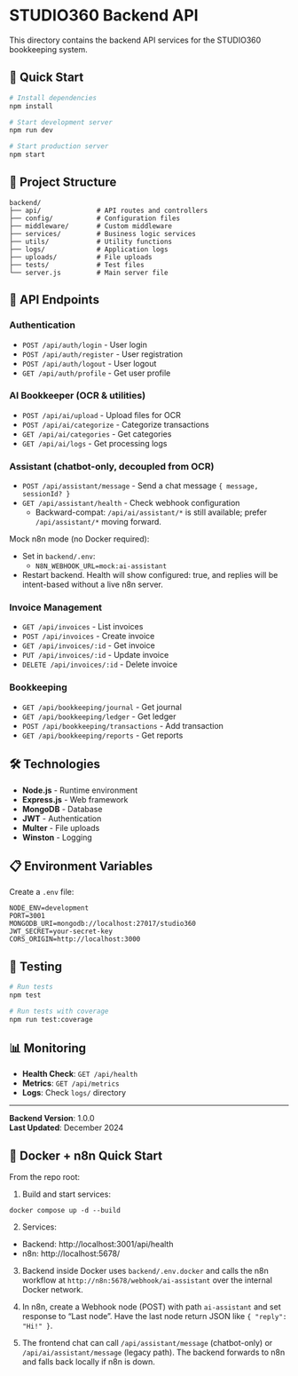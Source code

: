 # STUDIO360 Backend API

This directory contains the backend API services for the STUDIO360 bookkeeping system.

## 🚀 Quick Start

```bash
# Install dependencies
npm install

# Start development server
npm run dev

# Start production server
npm start
```

## 📁 Project Structure

```
backend/
├── api/              # API routes and controllers
├── config/           # Configuration files
├── middleware/       # Custom middleware
├── services/         # Business logic services
├── utils/            # Utility functions
├── logs/             # Application logs
├── uploads/          # File uploads
├── tests/            # Test files
└── server.js         # Main server file
```

## 🔧 API Endpoints

### Authentication
- `POST /api/auth/login` - User login
- `POST /api/auth/register` - User registration
- `POST /api/auth/logout` - User logout
- `GET /api/auth/profile` - Get user profile

### AI Bookkeeper (OCR & utilities)
- `POST /api/ai/upload` - Upload files for OCR
- `POST /api/ai/categorize` - Categorize transactions
- `GET /api/ai/categories` - Get categories
- `GET /api/ai/logs` - Get processing logs

### Assistant (chatbot-only, decoupled from OCR)
- `POST /api/assistant/message` - Send a chat message `{ message, sessionId? }`
- `GET /api/assistant/health` - Check webhook configuration
	- Backward-compat: `/api/ai/assistant/*` is still available; prefer `/api/assistant/*` moving forward.

Mock n8n mode (no Docker required):

- Set in `backend/.env`:
	- `N8N_WEBHOOK_URL=mock:ai-assistant`
- Restart backend. Health will show configured: true, and replies will be intent-based without a live n8n server.

### Invoice Management
- `GET /api/invoices` - List invoices
- `POST /api/invoices` - Create invoice
- `GET /api/invoices/:id` - Get invoice
- `PUT /api/invoices/:id` - Update invoice
- `DELETE /api/invoices/:id` - Delete invoice

### Bookkeeping
- `GET /api/bookkeeping/journal` - Get journal
- `GET /api/bookkeeping/ledger` - Get ledger
- `POST /api/bookkeeping/transactions` - Add transaction
- `GET /api/bookkeeping/reports` - Get reports

## 🛠️ Technologies

- **Node.js** - Runtime environment
- **Express.js** - Web framework
- **MongoDB** - Database
- **JWT** - Authentication
- **Multer** - File uploads
- **Winston** - Logging

## 📋 Environment Variables

Create a `.env` file:

```env
NODE_ENV=development
PORT=3001
MONGODB_URI=mongodb://localhost:27017/studio360
JWT_SECRET=your-secret-key
CORS_ORIGIN=http://localhost:3000
```

## 🧪 Testing

```bash
# Run tests
npm test

# Run tests with coverage
npm run test:coverage
```

## 📊 Monitoring

- **Health Check**: `GET /api/health`
- **Metrics**: `GET /api/metrics`
- **Logs**: Check `logs/` directory

---

**Backend Version**: 1.0.0  
**Last Updated**: December 2024 

## 🐳 Docker + n8n Quick Start

From the repo root:

1) Build and start services:

```
docker compose up -d --build
```

2) Services:
- Backend: http://localhost:3001/api/health
- n8n: http://localhost:5678/

3) Backend inside Docker uses `backend/.env.docker` and calls the n8n workflow at
	`http://n8n:5678/webhook/ai-assistant` over the internal Docker network.

4) In n8n, create a Webhook node (POST) with path `ai-assistant` and set response to “Last node”.
	Have the last node return JSON like `{ "reply": "Hi!" }`.

5) The frontend chat can call `/api/assistant/message` (chatbot-only) or `/api/ai/assistant/message` (legacy path). The backend forwards to n8n and falls back locally if n8n is down.
